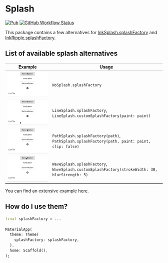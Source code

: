 # Splash

[![Pub](https://img.shields.io/pub/v/splash.svg)](https://pub.dartlang.org/packages/splash)
[![GitHub Workflow Status](https://github.com/ueman/splash/workflows/build/badge.svg?branch=master)](https://github.com/ueman/splash/actions?query=workflow%3Abuild)

This package contains a few alternatives for [InkSplash.splashFactory](https://api.flutter.dev/flutter/material/InkSplash/splashFactory-constant.html)
and [InkRipple.splashFactory](https://api.flutter.dev/flutter/material/InkRipple/splashFactory-constant.html).


## List of available splash alternatives

| Example                                           | Usage  |
|-                                                  |-      |
| ![No Splash](img/no_splash.gif "No Splash")       | `NoSplash.splashFactory` | 
| ![Line Splash](img/line_splash.gif "Line Splash") | `LineSplash.splashFactory`, `LineSplash.customSplashFactory(paint: paint)` | 
| ![Path Splash](img/path_splash.gif "Path Splash") | `PathSplash.splashFactory(path)`, `PathSplash.splashFactory(path, paint: paint, clip: false)` |
| ![Wave Splash](img/wave_splash.gif "Wave Splash") | `WaveSplash.splashFactory`, `WaveSplash.customSplashFactory(strokeWidth: 30, blurStrength: 5)` |

You can find an extensive example [here](example/lib/main.dart).


## How do I use them?

```dart
final splashFactory = ...

MaterialApp(
  theme: Theme(
    splashFactory: splashFactory,
  ),
  home: Scaffold(), 
);
```